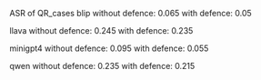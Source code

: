 ASR of QR_cases
blip 
without defence: 0.065
with defence: 0.05

llava
without defence: 0.245
with defence: 0.235

minigpt4
without defence: 0.095
with defence: 0.055

qwen
without defence: 0.235
with defence: 0.215